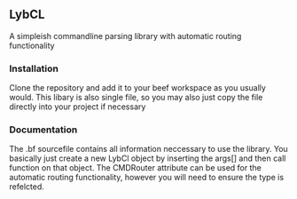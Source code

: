 ## LybCL
A simpleish commandline parsing library with automatic routing functionality

### Installation
Clone the repository and add it to your beef workspace as you usually would.
This libary is also single file, so you may also just copy the file directly into your project if necessary

### Documentation
The .bf sourcefile contains all information neccessary to use the library.
You basically just create a new LybCl object by inserting the args[] and then call function on that object.
The CMDRouter attribute can be used for the automatic routing functionality, however you will need to ensure the type is refelcted.
